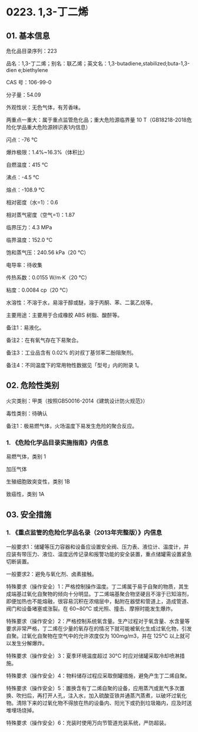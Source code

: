 # 0223. 1,3-丁二烯

## 01. 基本信息

危化品目录序列：223

品名：1,3-丁二烯；别名：联乙烯；英文名：1,3-butadiene,stabilized;buta-1,3-dien e;biethylene

CAS 号：106-99-0

分子量：54.09

外观性状：无色气体，有芳香味。

两重点一重大：属于重点监管危化品；重大危险源临界量 10 T（GB18218-2018危险化学品重大危险源辨识表1内信息）

闪点：-76 ℃

爆炸极限：1.4%~16.3%（体积比）

自燃温度：415 ℃

沸点：-4.5 ℃

熔点：-108.9 ℃

相对密度（水=1）：0.6

相对蒸气密度（空气=1)：1.87

临界压力：4.3 MPa

临界温度：152.0 ℃

饱和蒸气压：240.56 kPa（20 ℃）

电导率：待收集

传热系数：0.0155 W/m·K（20 ℃）

粘度：0.0084 cp（20 ℃）

水溶性：不溶于水，易溶于醇或醚，溶于丙酮、苯、二氯乙烷等。

主要用途：主要用于合成橡胶 ABS 树脂、酸酐等。

备注1：易液化。

备注2：在有氧气存在下易聚合。

备注3：工业品含有 0.02% 的对叔丁基邻苯二酚阻聚剂。

备注4：不同温度下的常用物性数据见「型号」内的附录 1。

## 02. 危险性类别

火灾类别：甲类（按照GB50016-2014《建筑设计防火规范》）

毒性类别：待确认

备注1：极易燃气体，火场温度下易发生危险的聚合反应。

### 1. 《危险化学品目录实施指南》内信息

易燃气体，类别 1 

加压气体

生殖细胞致突变性，类别 1B 

致癌性，类别 1A

## 03. 安全措施

### 1. 《重点监管的危险化学品名录（2013年完整版）》内信息

一般要求1：储罐等压力容器和设备应设置安全阀、压力表、液位计、温度计，并应装有带压力、液位、温度远传记录和报警功能的安全装置，重点储罐需设置紧急切断装置。

一般要求2：避免与氧化剂、卤素接触。

特殊要求（操作安全）1：严格控制操作温度。丁二烯属于易于自聚的物质，其生成端基过氧化自聚物的倾向十分明显。丁二烯端基聚合物坚硬且不溶于已知溶剂，即便加热也不能熔融，很容易沉积在浓缩层中，黏附在器壁和管道上，造成管道、阀门和设备堵塞或涨裂。在 60~80℃ 或光照、撞击、摩擦时能发生爆炸。

特殊要求（操作安全）2：严格控制系统氧含量。生产过程对于氧含量、水含量等要求非常严格，丁二烯在少量的氧存在的情况下就可能被氧化生成过氧化物，引发自聚。过氧化自聚物在空气中的允许浓度仅为 100mg/m3，并在 125℃ 以上就可以发生分解爆炸。

特殊要求（操作安全）3：夏季环境温度超过 30°C 时应对储罐采取冷却喷淋措施。

特殊要求（操作安全）4：物料储存过程应采取倒罐措施，避免产生丁二烯自聚。

特殊要求（操作安全）5：置换含有丁二烯自聚的设备，应用蒸汽或氮气多次置换、吹扫后，再打开人孔，注入水，加入硫酸亚铁并通蒸汽蒸煮，以破坏过氧化物。清除下来的过氧化物不得放在热的设备内、阳光下或扔到垃圾箱内，应及时送堆埋场烧掉。

特殊要求（操作安全）6：充装时使用万向节管道充装系统，严防超装。


